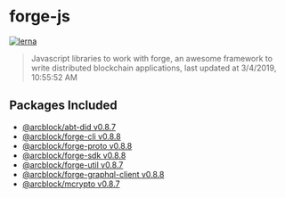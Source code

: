 # forge-js

[![lerna](https://img.shields.io/badge/maintained%20with-lerna-cc00ff.svg)](https://lernajs.io/)

> Javascript libraries to work with forge, an awesome framework to write distributed blockchain applications, last updated at 3/4/2019, 10:55:52 AM

## Packages Included

- [@arcblock/abt-did v0.8.7](./packages/abt-did)
- [@arcblock/forge-cli v0.8.8](./packages/forge-cli)
- [@arcblock/forge-proto v0.8.8](./packages/forge-proto)
- [@arcblock/forge-sdk v0.8.8](./packages/forge-sdk)
- [@arcblock/forge-util v0.8.7](./packages/forge-util)
- [@arcblock/forge-graphql-client v0.8.8](./packages/graphql-client)
- [@arcblock/mcrypto v0.8.7](./packages/mcrypto)

